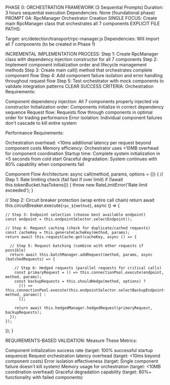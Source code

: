 PHASE 0: ORCHESTRATION FRAMEWORK (3 Sequential Prompts)
Duration: 3 hours sequential execution
Dependencies: None (foundational phase)
PROMPT 0A: RpcManager Orchestrator Creation
SINGLE FOCUS: Create main RpcManager class that orchestrates all 7 components
EXPLICIT FILE PATHS:

Target: src/detection/transport/rpc-manager.js
Dependencies: Will import all 7 components (to be created in Phase 1)

INCREMENTAL IMPLEMENTATION PROCESS:
Step 1: Create RpcManager class with dependency injection constructor for all 7 components
Step 2: Implement component initialization order and lifecycle management methods
Step 3: Create main call() method that orchestrates complete component flow
Step 4: Add component failure isolation and error handling throughout request flow
Step 5: Test orchestrator with mock components to validate integration patterns
CLEAR SUCCESS CRITERIA:
Orchestration Requirements:

Component dependency injection: All 7 components properly injected via constructor
Initialization order: Components initialize in correct dependency sequence
Request flow: Requests flow through components in optimal order for trading performance
Error isolation: Individual component failures don't cascade to kill entire system

Performance Requirements:

Orchestration overhead: <10ms additional latency per request beyond component costs
Memory efficiency: Orchestrator uses <10MB overhead for component coordination
Startup time: Complete system initialization in <5 seconds from cold start
Graceful degradation: System continues with 80% capability when components fail

Component Flow Architecture:
async call(method, params, options = {}) {
  // Step 1: Rate limiting check (fail fast if over limit)
  if (!await this.tokenBucket.hasTokens()) {
    throw new RateLimitError('Rate limit exceeded');
  }

  // Step 2: Circuit breaker protection (wrap entire call chain)
  return await this.circuitBreaker.execute(`rpc_${method}`, async () => {
    
    // Step 3: Endpoint selection (choose best available endpoint)
    const endpoint = this.endpointSelector.selectEndpoint();
    
    // Step 4: Request caching (check for duplicate/cached requests)
    const cacheKey = this.generateCacheKey(method, params);
    return await this.requestCache.get(cacheKey, async () => {
      
      // Step 5: Request batching (combine with other requests if possible)
      return await this.batchManager.addRequest(method, params, async (batchedRequests) => {
        
        // Step 6: Hedged requests (parallel requests for critical calls)
        const primaryRequest = () => this.connectionPool.execute(endpoint, method, params);
        const backupRequests = this.shouldHedge(method, options) ? 
          [() => this.connectionPool.execute(this.endpointSelector.selectBackupEndpoint(), method, params)] : 
          [];
          
        return await this.hedgedManager.hedgedRequest(primaryRequest, backupRequests);
      });
    });
  });
}

REQUIREMENTS-BASED VALIDATION:
Measure These Metrics:

Component initialization success rate (target: 100% successful startup sequence)
Request orchestration latency overhead (target: <10ms beyond component costs)
Error isolation effectiveness (target: Single component failure doesn't kill system)
Memory usage for orchestration (target: <10MB coordination overhead)
Graceful degradation capability (target: 80%+ functionality with failed components)